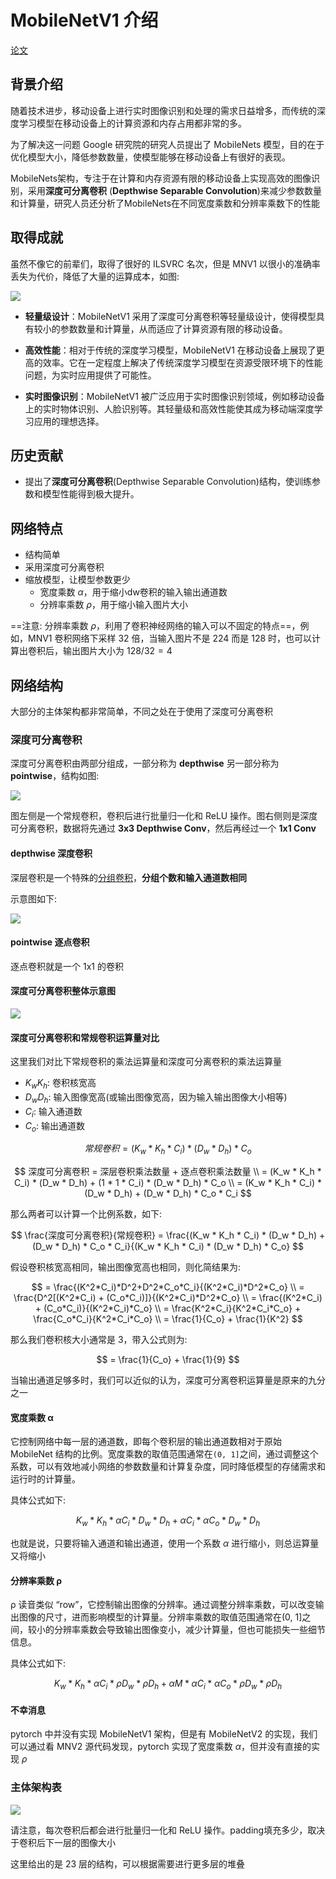 # MobileNetV1 介绍

[论文](https://arxiv.org/pdf/1704.04861.pdf)

## 背景介绍

随着技术进步，移动设备上进行实时图像识别和处理的需求日益增多，而传统的深度学习模型在移动设备上的计算资源和内存占用都非常的多。

为了解决这一问题 Google 研究院的研究人员提出了 MobileNets 模型，目的在于优化模型大小，降低参数数量，使模型能够在移动设备上有很好的表现。

MobileNets架构，专注于在计算和内存资源有限的移动设备上实现高效的图像识别，采用**深度可分离卷积** (**Depthwise Separable Convolution**)来减少参数数量和计算量，研究人员还分析了MobileNets在不同宽度乘数和分辨率乘数下的性能

## 取得成就

虽然不像它的前辈们，取得了很好的 ILSVRC 名次，但是 MNV1 以很小的准确率丢失为代价，降低了大量的运算成本，如图:

![](md-img/MobileNetV1介绍_2024-01-24-10-32-51.png)

- **轻量级设计**：MobileNetV1 采用了深度可分离卷积等轻量级设计，使得模型具有较小的参数数量和计算量，从而适应了计算资源有限的移动设备。

- **高效性能**：相对于传统的深度学习模型，MobileNetV1 在移动设备上展现了更高的效率。它在一定程度上解决了传统深度学习模型在资源受限环境下的性能问题，为实时应用提供了可能性。

- **实时图像识别**：MobileNetV1 被广泛应用于实时图像识别领域，例如移动设备上的实时物体识别、人脸识别等。其轻量级和高效性能使其成为移动端深度学习应用的理想选择。

## 历史贡献

- 提出了**深度可分离卷积**(Depthwise Separable Convolution)结构，使训练参数和模型性能得到极大提升。

## 网络特点

- 结构简单
- 采用深度可分离卷积
- 缩放模型，让模型参数更少
  - 宽度乘数 $\alpha$，用于缩小dw卷积的输入输出通道数
  - 分辨率乘数 $\rho$，用于缩小输入图片大小

==注意: 分辨率乘数 $\rho$，利用了卷积神经网络的输入可以不固定的特点==，例如，MNV1 卷积网络下采样 32 倍，当输入图片不是 224 而是 128 时，也可以计算出卷积后，输出图片大小为 $128 / 32 = 4$

## 网络结构

大部分的主体架构都非常简单，不同之处在于使用了深度可分离卷积

### 深度可分离卷积

深度可分离卷积由两部分组成，一部分称为 **depthwise** 另一部分称为 **pointwise**，结构如图:

![](md-img/MobileNetV1介绍_2024-01-24-10-46-39.png)

图左侧是一个常规卷积，卷积后进行批量归一化和 ReLU 操作。图右侧则是深度可分离卷积，数据将先通过 **3x3 Depthwise Conv**，然后再经过一个 **1x1 Conv**

#### depthwise 深度卷积

深层卷积是一个特殊的[分组卷积](../../卷积为什么能识别图像/分组卷积.md)，**分组个数和输入通道数相同**

示意图如下:

![](../../卷积为什么能识别图像/md-img/depthwise-convolution-animation-3x3-kernel.gif)

#### pointwise 逐点卷积

逐点卷积就是一个 1x1 的卷积

#### 深度可分离卷积整体示意图

![](../../卷积为什么能识别图像/md-img/depthwise-separable-convolution-animation-3x3-kernel.gif)

#### 深度可分离卷积和常规卷积运算量对比

这里我们对比下常规卷积的乘法运算量和深度可分离卷积的乘法运算量

- $K_w K_h$: 卷积核宽高
- $D_w D_h$: 输入图像宽高(或输出图像宽高，因为输入输出图像大小相等)
- $C_i$: 输入通道数
- $C_o$: 输出通道数

$$
常规卷积 = (K_w * K_h * C_i) * (D_w * D_h) * C_o
$$

$$
深度可分离卷积 = 深层卷积乘法数量 + 逐点卷积乘法数量 \\
= (K_w * K_h * C_i) * (D_w * D_h) + (1 * 1 * C_i) * (D_w * D_h) * C_o \\
= (K_w * K_h * C_i) * (D_w * D_h) + (D_w * D_h) * C_o * C_i
$$

那么两者可以计算一个比例系数，如下:

$$
\frac{深度可分离卷积}{常规卷积} = \frac{(K_w * K_h * C_i) * (D_w * D_h) + (D_w * D_h) * C_o * C_i}{(K_w * K_h * C_i) * (D_w * D_h) * C_o}
$$

假设卷积核宽高相同，输出图像宽高也相同，则化简结果为:

$$
= \frac{(K^2*C_i)*D^2+D^2*C_o*C_i}{(K^2*C_i)*D^2*C_o} \\
= \frac{D^2[(K^2*C_i) + (C_o*C_i)]}{(K^2*C_i)*D^2*C_o} \\
= \frac{(K^2*C_i) + (C_o*C_i)}{(K^2*C_i)*C_o} \\
= \frac{K^2*C_i}{K^2*C_i*C_o} + \frac{C_o*C_i}{K^2*C_i*C_o} \\
= \frac{1}{C_o} + \frac{1}{K^2}
$$

那么我们卷积核大小通常是 3，带入公式则为:

$$
= \frac{1}{C_o} + \frac{1}{9}
$$

当输出通道足够多时，我们可以近似的认为，深度可分离卷积运算量是原来的九分之一

#### 宽度乘数 α

它控制网络中每一层的通道数，即每个卷积层的输出通道数相对于原始 MobileNet 结构的比例。宽度乘数的取值范围通常在`(0, 1]`之间，通过调整这个系数，可以有效地减小网络的参数数量和计算复杂度，同时降低模型的存储需求和运行时的计算量。

具体公式如下:

$$
K_w * K_h * αC_i * D_w * D_h + αC_i * αC_o * D_w * D_h
$$

也就是说，只要将输入通道和输出通道，使用一个系数 $α$ 进行缩小，则总运算量又将缩小

#### 分辨率乘数 ρ

ρ 读音类似 “row”，它控制输出图像的分辨率。通过调整分辨率乘数，可以改变输出图像的尺寸，进而影响模型的计算量。分辨率乘数的取值范围通常在(0, 1]之间，较小的分辨率乘数会导致输出图像变小，减少计算量，但也可能损失一些细节信息。

具体公式如下:

$$
K_w * K_h * αC_i * ρD_w * ρD_h + αM * αC_i * αC_o * ρD_w * ρD_h
$$

#### 不幸消息

pytorch 中并没有实现 MobileNetV1 架构，但是有 MobileNetV2 的实现，我们可以通过看 MNV2 源代码发现，pytorch 实现了宽度乘数 $α$，但并没有直接的实现 $ρ$

### 主体架构表

![](md-img/MobileNetV1介绍_2024-01-24-11-03-08.png)

请注意，每次卷积后都会进行批量归一化和 ReLU 操作。padding填充多少，取决于卷积后下一层的图像大小

这里给出的是 23 层的结构，可以根据需要进行更多层的堆叠